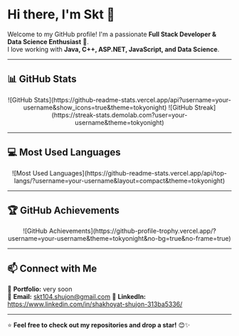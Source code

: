 # Hi there, I'm Skt 👋  

Welcome to my GitHub profile! I'm a passionate **Full Stack Developer & Data Science Enthusiast** 🚀.  
I love working with **Java, C++, ASP.NET, JavaScript, and Data Science**.  

---

## 📊 GitHub Stats  

<p align="center">
  ![GitHub Stats](https://github-readme-stats.vercel.app/api?username=your-username&show_icons=true&theme=tokyonight)
  ![GitHub Streak](https://streak-stats.demolab.com?user=your-username&theme=tokyonight)
</p>

---

## 💻 Most Used Languages  

<p align="center">
  ![Most Used Languages](https://github-readme-stats.vercel.app/api/top-langs/?username=your-username&layout=compact&theme=tokyonight)
</p>

---

## 🏆 GitHub Achievements  

<p align="center">
  ![GitHub Achievements](https://github-profile-trophy.vercel.app/?username=your-username&theme=tokyonight&no-bg=true&no-frame=true)
</p>

---

## 📫 Connect with Me  
💼 **Portfolio:** very soon  
📩 **Email:** skt104.shujon@gmail.com
💬 **LinkedIn:** https://www.linkedin.com/in/shakhoyat-shujon-313ba5336/  

---

⭐ **Feel free to check out my repositories and drop a star!** 😊✨  
